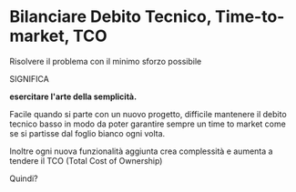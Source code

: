 # Bilanciare Debito Tecnico, Time-to-market, TCO

Risolvere il problema con il minimo sforzo possibile

SIGNIFICA

**esercitare l'arte della semplicità.**

Facile quando si parte con un nuovo progetto, difficile mantenere il debito tecnico basso in modo da poter garantire sempre un time to market come se si partisse dal foglio bianco ogni volta.

Inoltre ogni nuova funzionalità aggiunta crea complessità e aumenta a tendere il TCO (Total Cost of Ownership)

Quindi?
